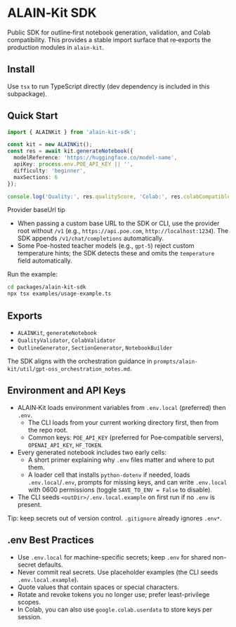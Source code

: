 # ALAIN‑Kit SDK

Public SDK for outline‑first notebook generation, validation, and Colab compatibility. This provides a stable import surface that re‑exports the production modules in `alain-kit`.

## Install

Use `tsx` to run TypeScript directly (dev dependency is included in this subpackage).

## Quick Start

```ts
import { ALAINKit } from 'alain-kit-sdk';

const kit = new ALAINKit();
const res = await kit.generateNotebook({
  modelReference: 'https://huggingface.co/model-name',
  apiKey: process.env.POE_API_KEY || '',
  difficulty: 'beginner',
  maxSections: 6
});

console.log('Quality:', res.qualityScore, 'Colab:', res.colabCompatible ? '✅' : '⚠️');
```

Provider baseUrl tip
- When passing a custom base URL to the SDK or CLI, use the provider root without `/v1` (e.g., `https://api.poe.com`, `http://localhost:1234`). The SDK appends `/v1/chat/completions` automatically.
- Some Poe-hosted teacher models (e.g., `gpt-5`) reject custom temperature hints; the SDK detects these and omits the `temperature` field automatically.

Run the example:

```bash
cd packages/alain-kit-sdk
npx tsx examples/usage-example.ts
```

## Exports

- `ALAINKit`, `generateNotebook`
- `QualityValidator`, `ColabValidator`
- `OutlineGenerator`, `SectionGenerator`, `NotebookBuilder`

The SDK aligns with the orchestration guidance in `prompts/alain-kit/util/gpt-oss_orchestration_notes.md`.

## Environment and API Keys

- ALAIN‑Kit loads environment variables from `.env.local` (preferred) then `.env`.
  - The CLI loads from your current working directory first, then from the repo root.
  - Common keys: `POE_API_KEY` (preferred for Poe‑compatible servers), `OPENAI_API_KEY`, `HF_TOKEN`.
- Every generated notebook includes two early cells:
  - A short primer explaining why `.env` files matter and where to put them.
  - A loader cell that installs `python‑dotenv` if needed, loads `.env.local`/`.env`, prompts for missing keys, and can write `.env.local` with 0600 permissions (toggle `SAVE_TO_ENV = False` to disable).
- The CLI seeds `<outDir>/.env.local.example` on first run if no `.env` is present.

Tip: keep secrets out of version control. `.gitignore` already ignores `.env*`.

## .env Best Practices

- Use `.env.local` for machine-specific secrets; keep `.env` for shared non-secret defaults.
- Never commit real secrets. Use placeholder examples (the CLI seeds `.env.local.example`).
- Quote values that contain spaces or special characters.
- Rotate and revoke tokens you no longer use; prefer least-privilege scopes.
- In Colab, you can also use `google.colab.userdata` to store keys per session.
